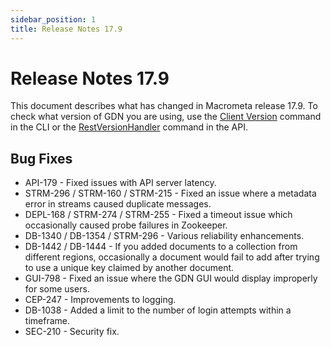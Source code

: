 ```yaml
---
sidebar_position: 1
title: Release Notes 17.9
---
```


# Release Notes 17.9

This document describes what has changed in Macrometa release 17.9. To check what version of GDN you are using, use the [Client Version](https://macrometa.com/docs/essentials/CLI/commands#client-version-gdnsl) command in the CLI or the [RestVersionHandler](https://macrometa.com/docs/api#/operations/RestVersionHandler) command in the API.

## Bug Fixes

* API-179 - Fixed issues with API server latency.
* STRM-296 / STRM-160 / STRM-215 - Fixed an issue where a metadata error in streams caused duplicate messages.
* DEPL-168 / STRM-274 / STRM-255 - Fixed a timeout issue which occasionally caused probe failures in Zookeeper.
* DB-1340 / DB-1354 / STRM-296 - Various reliability enhancements.
* DB-1442 / DB-1444 - If you added documents to a collection from different regions, occasionally a document would fail to add after trying to use a unique key claimed by another document.
* GUI-798 - Fixed an issue where the GDN GUI would display improperly for some users.
* CEP-247 - Improvements to logging.
* DB-1038 - Added a limit to the number of login attempts within a timeframe.
* SEC-210 - Security fix.

